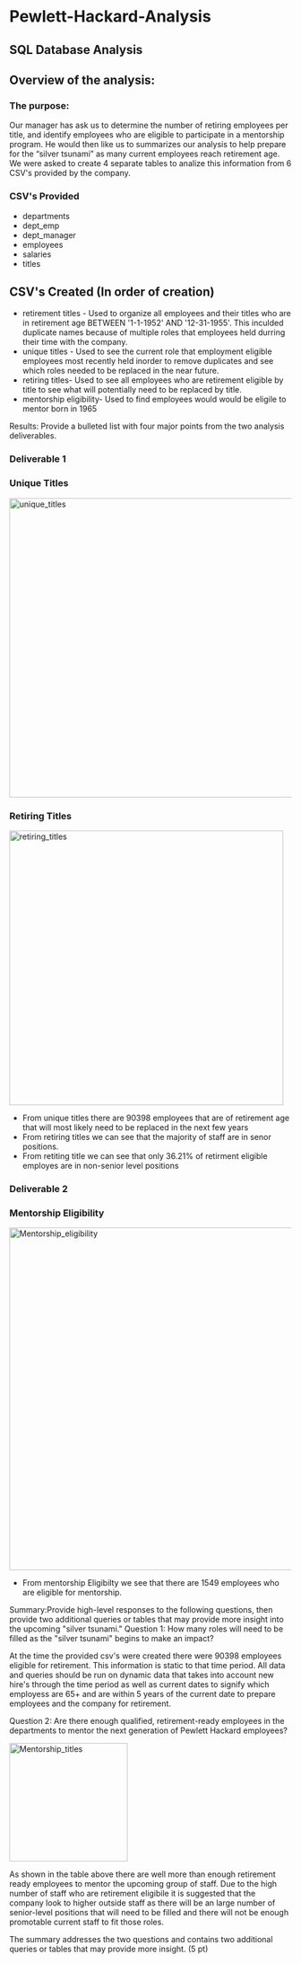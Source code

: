 # Pewlett-Hackard-Analysis
## SQL Database Analysis

## Overview of the analysis:

### The purpose:

Our manager has ask us to determine the number of retiring employees per title, and identify employees who are eligible to participate in a mentorship program. He would then like us to summarizes our analysis to help prepare for the “silver tsunami” as many current employees reach retirement age.
We were asked to create 4 separate tables to analize this information from 6 CSV's provided by the company.

### CSV's Provided
- departments
- dept_emp
- dept_manager
- employees
- salaries
- titles

## CSV's Created (In order of creation)
- retirement titles - Used to organize all employees and their titles who are in retirement age BETWEEN '1-1-1952' AND '12-31-1955'. This inculded duplicate names because of multiple roles that employees held durring their time with the company.
- unique titles - Used to see the current role that employment eligible employees most recently held inorder to remove duplicates and see which roles needed to be replaced in the near future.
- retiring titles- Used to see all employees who are retirement eligible by title to see what will potentially need to be replaced by title.
- mentorship eligibility- Used to find employees would would be eligile to mentor born in 1965

Results: 
Provide a bulleted list with four major points from the two analysis deliverables.
### Deliverable 1
### Unique Titles

<img width="533" alt="unique_titles" src="https://user-images.githubusercontent.com/82718969/127747334-a67043e2-9c55-4d81-a301-ad954a1964e4.png">

### Retiring Titles

<img width="489" alt="retiring_titles" src="https://user-images.githubusercontent.com/82718969/127747324-3329502c-a7d1-4133-9bcf-291ba29b9079.png">

- From unique titles there are 90398 employees that are of retirement age that will most likely need to be replaced in the next few years
- From retiring titles we can see that the majority of staff are in senor positions. 
- From retiting title we can see that only 36.21% of retirment eligible employes are in non-senior level positions
### Deliverable 2
### Mentorship Eligibility

<img width="610" alt="Mentorship_eligibility" src="https://user-images.githubusercontent.com/82718969/127747351-85113540-a7a0-47cc-8dd5-7c29725d383d.png">

- From mentorship Eligibilty we see that there are 1549 employees who are eligible for mentorship.


Summary:Provide high-level responses to the following questions, then provide two additional queries or tables that may provide more insight into the upcoming "silver tsunami."
Question 1: How many roles will need to be filled as the "silver tsunami" begins to make an impact?

At the time the provided csv's were created there were 90398 employees eligible for retirement. This information is static to that time period. All data and queries should be run on dynamic data that takes into account new hire's through the time period as well as current dates to signify which employess are 65+ and are within 5 years of the current date to prepare employees and the company for retirement.

Question 2: Are there enough qualified, retirement-ready employees in the departments to mentor the next generation of Pewlett Hackard employees?

<img width="211" alt="Mentorship_titles" src="https://user-images.githubusercontent.com/82718969/127747361-2fe9ef41-5577-4cd8-ac9d-41716d26104e.png">

As shown in the table above there are well more than enough retirement ready employees to mentor the upcoming group of staff. Due to the high number of staff who are retirement eligibile it is suggested that the company look to higher outside staff as there will be an large number of senior-level positions that will need to be filled and there will not be enough promotable current staff to fit those roles.

The summary addresses the two questions and contains two additional queries or tables that may provide more insight. (5 pt)
